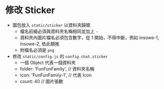 # 修改 Sticker

- 圖包放入 `static/sticker` 以資料夾歸類
  - 檔名前綴必須與資料夾名稱相同並加上 `-`
  - 資料夾內圖片檔名必須包含數字，從 1 開始，不得中斷，例如 insowe-1, insowe-2, 依此類推
  - 附檔名必須是 `png`
- 修改 `static/config.js` 的 `config.chat.sticker`
  - 一個 Object 代表一個資料夾
  - folder: 'FunFunFamily', // 資料夾名稱
  - icon: 'FunFunFamily-1', // 代表 Icon
  - count: 40 // 圖片張數
